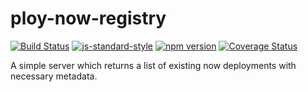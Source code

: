 # ploy-now-registry
<!-- VDOC.badges travis; standard; npm; coveralls -->
<!-- DON'T EDIT THIS SECTION (including comments), INSTEAD RE-RUN `vdoc` TO UPDATE -->
[![Build Status](https://api.travis-ci.com/vigour-io/ploy-now-registry.svg?token=fJNo9bBig39wYUNxDcuC)](https://travis-ci.com/vigour-io/ploy-now-registry)
[![js-standard-style](https://img.shields.io/badge/code%20style-standard-brightgreen.svg)](http://standardjs.com/)
[![npm version](https://badge.fury.io/js/ploy-now-registry.svg)](https://badge.fury.io/js/ploy-now-registry)
[![Coverage Status](https://coveralls.io/repos/github/vigour-io/ploy-now-registry/badge.svg?branch=master)](https://coveralls.io/github/vigour-io/ploy-now-registry?branch=master)
<!-- VDOC END -->

A simple server which returns a list of existing now deployments with necessary metadata.
